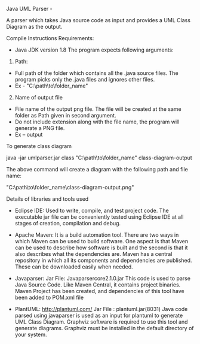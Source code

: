 Java UML Parser -

A parser which takes Java source code as input and provides a UML Class Diagram as the output.

Compile Instructions
Requirements:
* Java JDK version 1.8
The program expects following arguments:
1. Path:
* Full path of the folder which contains all the .java source files. The program picks only the .java files and ignores other files.
* Ex - "C:\path\to\folder_name"
2. Name of output file
* File name of the output png file. The file will be created at the same folder as Path given in second argument.
* Do not include extension along with the file name, the program will generate a PNG file.
* Ex – output

To generate class diagram

java -jar umlparser.jar class "C:\path\to\folder_name" class-diagram-output

The above command will create a diagram with the following path and file name:

"C:\path\to\folder_name\class-diagram-output.png"

Details of libraries and tools used
* Eclipse IDE: 
Used to write, compile, and test project code. The executable jar file can be conveniently tested using Eclipse IDE at all stages of creation, compilation and debug.

* Apache Maven: 
It is a build automation tool. There are two ways in which Maven can be used to build software. One aspect is that Maven can be used to describe how software is built and the second is that it also describes what the dependencies are. Maven has a central repository in which all its components and dependencies are published. These can be downloaded easily when needed.
* Javaparser:
Jar File: Javaparsercore2.1.0.jar
This code is used to parse Java Source Code. Like Maven Central, it contains project binaries. Maven Project has been created, and dependencies of this tool have been added to POM.xml file
* PlantUML:
http://plantuml.com/
Jar File : plantuml.jar(8031)
Java code parsed using javaparser is used as an input for plantuml to generate UML Class Diagram. Graphviz software is required to use this tool and generate diagrams. Graphviz must be installed in the default directory of your system. 

